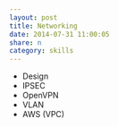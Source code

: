 ```yaml
---
layout: post
title: Networking
date: 2014-07-31 11:00:05
share: n
category: skills
---
```


- Design
- IPSEC
- OpenVPN
- VLAN
- AWS (VPC)
